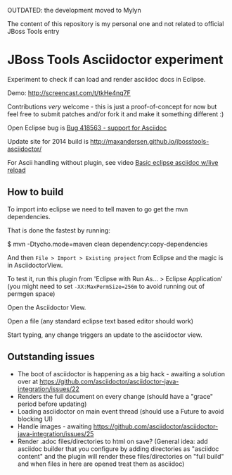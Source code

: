 
OUTDATED: the development moved to Mylyn

The content of this repository is my personal one and not related to official JBoss Tools entry

# JBoss Tools Asciidoctor experiment

Experiment to check if can load and render asciidoc docs in Eclipse.

Demo: http://screencast.com/t/tkHe4nq7F

Contributions *very* welcome - this is just a proof-of-concept for now but
feel free to submit patches and/or fork it and make it something different :)

Open Eclipse bug is [Bug 418563 - support for Asciidoc ](https://bugs.eclipse.org/bugs/show_bug.cgi?id=418563)

Update site for 2014 build is <http://maxandersen.github.io/jbosstools-asciidoctor/>

For Ascii handling without plugin, see video [Basic eclipse asciidoc w/live reload](http://vimeo.com/66051125)

## How to build

To import into eclipse we need to tell maven to go get the mvn dependencies. 

That is done the fastest by running:

   $ mvn -Dtycho.mode=maven clean dependency:copy-dependencies

And then `File > Import > Existing project` from Eclipse and the magic is in AsciidoctorView.

To test it, run this plugin from 'Eclipse with Run As... > Eclipse Application' (you might need to set `-XX:MaxPermSize=256m` to avoid running out of permgen space)

Open the Asciidoctor View.

Open a file (any standard eclipse text based editor should work)

Start typing, any change triggers an update to the asciidoctor view.

## Outstanding issues

- The boot of asciidoctor is happening as a big hack - awaiting a solution over at https://github.com/asciidoctor/asciidoctor-java-integration/issues/22
- Renders the full document on every change (should have a "grace" period before updating)
- Loading asciidoctor on main event thread (should use a Future to avoid blocking UI)
- Handle images - awaiting https://github.com/asciidoctor/asciidoctor-java-integration/issues/25
- Render .adoc files/directories to html on save? (General idea: add asciidoc builder that you configure by adding directories as "asciidoc content" and the plugin will render these files/directories on "full build" and when files in here are opened treat them as asciidoc)





 
